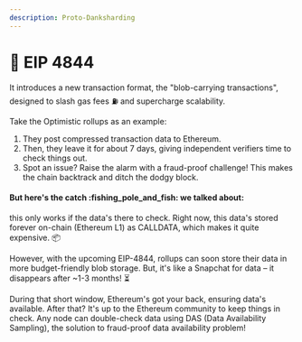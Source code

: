 ```yaml
---
description: Proto-Danksharding
---
```


# 📄 EIP 4844

It introduces a new transaction format, the "blob-carrying transactions", designed to slash gas fees :fuelpump: and supercharge scalability.

Take the Optimistic rollups as an example: &#x20;

1. They post compressed transaction data to Ethereum.
2. Then, they leave it for about 7 days, giving independent verifiers time to check things out.&#x20;
3. Spot an issue? Raise the alarm with a fraud-proof challenge! This makes the chain backtrack and ditch the dodgy block.

#### But here's the catch :fishing\_pole\_and\_fish: we talked about:&#x20;

this only works if the data's there to check. Right now, this data's stored forever on-chain (Ethereum L1) as CALLDATA, which makes it quite expensive. 📦

However, with the upcoming EIP-4844, rollups can soon store their data in more budget-friendly blob storage. But, it's like a Snapchat for data – it disappears after \~1-3 months! ⏳

During that short window, Ethereum's got your back, ensuring data's available. After that? It's up to the Ethereum community to keep things in check. Any node can double-check data using DAS (Data Availability Sampling), the solution to fraud-proof data availability problem!
